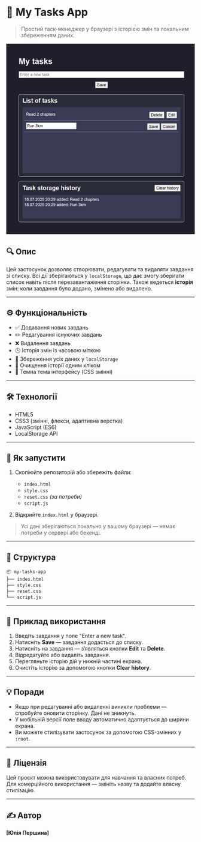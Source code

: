 # 📝 My Tasks App

> Простий таск-менеджер у браузері з історією змін та локальним збереженням даних.

![Project Preview](./preview.png)

## 🔍 Опис

Цей застосунок дозволяє створювати, редагувати та видаляти завдання зі списку. Всі дії зберігаються у `localStorage`, що дає змогу зберігати список навіть після перезавантаження сторінки. Також ведеться **історія** змін: коли завдання було додано, змінено або видалено.

---

## ⚙️ Функціональність

- ✅ Додавання нових завдань
- ✏️ Редагування існуючих завдань
- ❌ Видалення завдань
- 🕓 Історія змін із часовою міткою
- 💾 Збереження усіх даних у `localStorage`
- 🧹 Очищення історії одним кліком
- 🎨 Темна тема інтерфейсу (CSS змінні)

---

## 🛠️ Технології

- HTML5
- CSS3 (змінні, флекси, адаптивна верстка)
- JavaScript (ES6)
- LocalStorage API

---

## 🚀 Як запустити

1. Скопіюйте репозиторій або збережіть файли:
    - `index.html`
    - `style.css`
    - `reset.css` *(за потреби)*
    - `script.js`

2. Відкрийте `index.html` у браузері.

> Усі дані зберігаються локально у вашому браузері — немає потреби у сервері або бекенді.

---

## 📁 Структура

```
📦 my-tasks-app
├── index.html
├── style.css
├── reset.css
└── script.js
```

---

## 🧪 Приклад використання

1. Введіть завдання у поле "Enter a new task".
2. Натисніть **Save** — завдання додасться до списку.
3. Натисніть на завдання — з’являться кнопки **Edit** та **Delete**.
4. Відредагуйте або видаліть завдання.
5. Перегляньте історію дій у нижній частині екрана.
6. Очистіть історію за допомогою кнопки **Clear history**.

---

## 💡 Поради

- Якщо при редагуванні або видаленні виникли проблеми — спробуйте оновити сторінку. Дані не зникнуть.
- У мобільній версії поле вводу автоматично адаптується до ширини екрана.
- Ви можете стилізувати застосунок за допомогою CSS-змінних у `:root`.

---



## 📜 Ліцензія

Цей проєкт можна використовувати для навчання та власних потреб. Для комерційного використання — змініть назву та додайте власну стилізацію.

---

## ✍️ Автор

**[Юлія Першина]**

